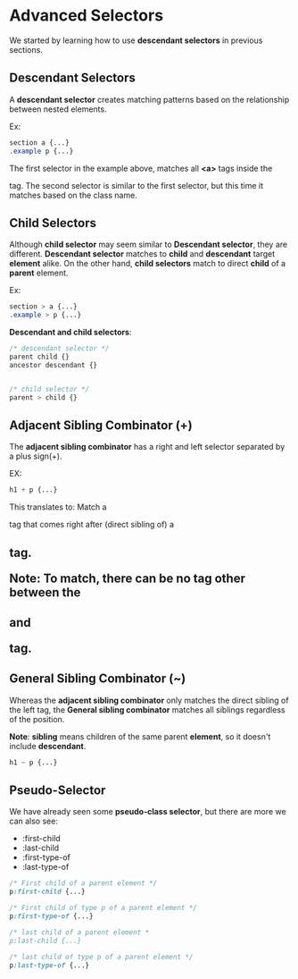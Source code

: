 Advanced Selectors
==================

We started by learning how to use **descendant selectors** in previous sections.

Descendant Selectors
--------------------
A **descendant selector** creates matching patterns based on the relationship between nested elements.

Ex:

```css
section a {...}
.example p {...}
```
The first selector in the example above, matches all **\<a>** tags inside the **<section>** tag.
The second selector is similar to the first selector, but this time it matches based on the class name.


Child Selectors
--------------
Although **child selector** may seem similar to **Descendant selector**, they are different.
**Descendant selector** matches to **child** and **descendant** target **element** alike. On the other hand, **child selectors** match to direct **child** of a **parent** element.

Ex:

```css
section > a {...}
.example > p {...}
```

**Descendant and child selectors**:

```css
/* descendant selector */
parent child {}
ancestor descendant {}


/* child selector */
parent > child {}
```


Adjacent Sibling Combinator (+)
--------------------------------
The **adjacent sibling combinator** has a right and left selector separated by a plus sign(+).

EX: 

```css
h1 + p {...}
```

This translates to: Match a **<p>** tag that comes right after (direct sibling of) a **<h1>** tag.

**Note**: To match, there can be no tag other between the **<h1>** and **<p>** tag.


General Sibling Combinator (~)
-------------------------------

Whereas the **adjacent sibling combinator** only matches the direct sibling of the left tag, the **General sibling combinator** matches all siblings regardless of the position.

**Note**: **sibling** means children of the same parent **element**, so it doesn't include **descendant**.

```css
h1 ~ p {...}
```

Pseudo-Selector
--------------

We have already seen some **pseudo-class selector**, but there are more we can also see:

+ :first-child
+ :last-child
+ :first-type-of
+ :last-type-of

```css
/* First child of a parent element */
p:first-child {...}

/* First child of type p of a parent element */
p:first-type-of {...}

/* last child of a parent element *
p:last-child {...}

/* last child of type p of a parent element */
p:last-type-of {...}
```
